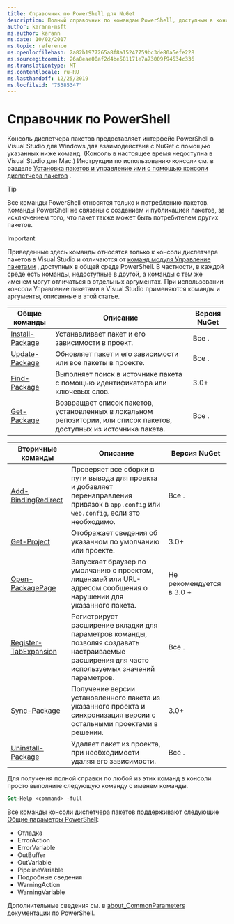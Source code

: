 ```yaml
---
title: Справочник по PowerShell для NuGet
description: Полный справочник по командам PowerShell, доступным в консоли диспетчера пакетов NuGet в Visual Studio.
author: karann-msft
ms.author: karann
ms.date: 10/02/2017
ms.topic: reference
ms.openlocfilehash: 2a82b1977265a8f8a15247759bc3de80a5efe228
ms.sourcegitcommit: 26a8eae00af2d4be581171e7a73009f94534c336
ms.translationtype: MT
ms.contentlocale: ru-RU
ms.lasthandoff: 12/25/2019
ms.locfileid: "75385347"
---
```

# <a name="powershell-reference"></a>Справочник по PowerShell

Консоль диспетчера пакетов предоставляет интерфейс PowerShell в Visual Studio для Windows для взаимодействия с NuGet с помощью указанных ниже команд. (Консоль в настоящее время недоступна в Visual Studio для Mac.) Инструкции по использованию консоли см. в разделе [Установка пакетов и управление ими с помощью консоли диспетчера пакетов](../consume-packages/install-use-packages-powershell.md) .

> [!Tip]
> Все команды PowerShell относятся только к потреблению пакетов. Команды PowerShell не связаны с созданием и публикацией пакетов, за исключением того, что пакет также может быть потребителем других пакетов.

> [!Important]
> Приведенные здесь команды относятся только к консоли диспетчера пакетов в Visual Studio и отличаются от [команд модуля Управление пакетами](/powershell/module/packagemanagement/?view=powershell-6) , доступных в общей среде PowerShell. В частности, в каждой среде есть команды, недоступные в другой, а команды с тем же именем могут отличаться в отдельных аргументах. При использовании консоли Управление пакетами в Visual Studio применяются команды и аргументы, описанные в этой статье.

| Общие команды | Описание | Версия NuGet |
| --- | --- | --- |
| [Install-Package](ps-reference/ps-ref-install-package.md) | Устанавливает пакет и его зависимости в проект. | Все . |
| [Update-Package](ps-reference/ps-ref-update-package.md) | Обновляет пакет и его зависимости или все пакеты в проекте. | Все . |
| [Find-Package](ps-reference/ps-ref-find-package.md) | Выполняет поиск в источнике пакета с помощью идентификатора или ключевых слов. | 3.0+ |
| [Get-Package](ps-reference/ps-ref-get-package.md) | Возвращает список пакетов, установленных в локальном репозитории, или список пакетов, доступных из источника пакета. | Все . |

| Вторичные команды | Описание | Версия NuGet |
| --- | --- | --- |
| [Add-BindingRedirect](ps-reference/ps-ref-add-bindingredirect.md) | Проверяет все сборки в пути вывода для проекта и добавляет перенаправления привязок в `app.config` или `web.config`, если это необходимо. | Все . |
| [Get-Project](ps-reference/ps-ref-get-project.md) | Отображает сведения об указанном по умолчанию или проекте. | 3.0+ |
| [Open-PackagePage](ps-reference/ps-ref-open-packagepage.md) | Запускает браузер по умолчанию с проектом, лицензией или URL-адресом сообщения о нарушении для указанного пакета. | Не рекомендуется в 3.0 + |
| [Register-TabExpansion](ps-reference/ps-ref-register-tabexpansion.md) | Регистрирует расширение вкладки для параметров команды, позволяя создавать настраиваемые расширения для часто используемых значений параметров. | Все . |
| [Sync-Package](ps-reference/ps-ref-sync-package.md) | Получение версии установленного пакета из указанного проекта и синхронизация версии с остальными проектами в решении. | 3.0+ |
| [Uninstall-Package](ps-reference/ps-ref-uninstall-package.md) | Удаляет пакет из проекта, при необходимости удаляя его зависимости. | Все . |

Для получения полной справки по любой из этих команд в консоли просто выполните следующую команду с именем команды.

```ps
Get-Help <command> -full
```

Все команды консоли диспетчера пакетов поддерживают следующие [Общие параметры PowerShell](https://go.microsoft.com/fwlink/?LinkID=113216):

- Отладка
- ErrorAction
- ErrorVariable
- OutBuffer
- OutVariable
- PipelineVariable
- Подробные сведения
- WarningAction
- WarningVariable

Дополнительные сведения см. в [about_CommonParameters](https://go.microsoft.com/fwlink/?LinkID=113216) документации по PowerShell.
